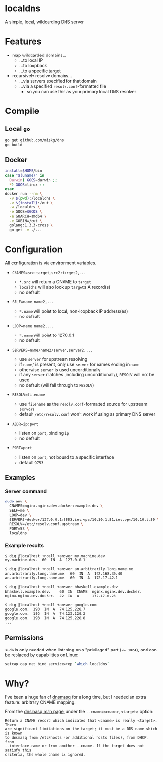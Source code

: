 # localdns

A simple, local, wildcarding DNS server

# Features

- map wildcarded domains...
    - ...to local IP
    - ...to loopback
    - ...to a specific target
- recursively resolve domains...
    - ...via servers specified for that domain
    - ...via a specified `resolv.conf`-formatted file
        - so you can use this as your primary local DNS resolver

# Compile

## Local `go`

```sh
go get github.com/miekg/dns
go build
```

## Docker

```sh
install=$HOME/bin
case "$(uname)" in
  Darwin) GOOS=darwin ;;
  *) GOOS=linux ;;
esac
docker run --rm \
  -v $(pwd):/localdns \
  -v ${install}:/out \
  -w /localdns \
  -e GOOS=$GOOS \
  -e GOARCH=amd64 \
  -e GOBIN=/out \
  golang:1.3.3-cross \
  go get -v ./...
```

# Configuration

All configuration is via environment variables.

- `CNAMES=src:target,src2:target2,...`
    - `*.src` will return a CNAME to `target`
    - `localdns` will also look up `target`s A record(s)
    - no default

- `SELF=name,name2,...`
    - `*.name` will point to local, non-loopback IP address(es)
    - no default

- `LOOP=name,name2,...`
    - `*.name` will point to 127.0.0.1
    - no default

- `SERVERS=name/name2/server,server2,...`
    - use `server` for upstream resolving
    - if `name/` is present, only use `server` for names ending in `name`
    - otherwise `server` is used unconditionally
    - if any `server` matches (including unconditionally), `RESOLV` will not be used
    - no default (will fall through to `RESOLV`)

- `RESOLV=filename`
    - use `filename` as the `resolv.conf`-formatted source for upstream servers
    - default `/etc/resolv.conf` won't work if using as primary DNS server

- `ADDR=ip:port`
    - listen on `port`, binding `ip`
    - no default

- `PORT=port`
    - listen on `port`, not bound to a specific interface
    - default `9753`

## Examples

### Server command

```sh
sudo env \
  CNAMES=nginx.nginx.dev.docker:example.dev \
  SELF=me \
  LOOP=dev \
  SERVERS=docker/127.0.0.1:5553,int.vpc/10.10.1.51,int.vpc/10.10.1.50 \
  RESOLV=/etc/resolv.conf.upstream \
  PORT=53 \
  localdns
```

### Example results

```sh
$ dig @localhost +noall +answer my.machine.dev
my.machine.dev.  60  IN  A  127.0.0.1

$ dig @localhost +noall +answer an.arbitrarily.long.name.me
an.arbitrarily.long.name.me.  60  IN  A  192.168.30.40
an.arbitrarily.long.name.me.  60  IN  A  172.17.42.1

$ dig @localhost +noall +answer bhaskell.example.dev
bhaskell.example.dev.    60  IN  CNAME  nginx.nginx.dev.docker.
nginx.nginx.dev.docker.  22  IN  A      172.17.0.26

$ dig @localhost +noall +answer google.com
google.com.  193  IN  A  74.125.228.7
google.com.  193  IN  A  74.125.228.2
google.com.  193  IN  A  74.125.228.8
...
```

## Permissions

`sudo` is only needed when listening on a "privileged" port (`<= 1024`), and
can be replaced by capabilities on Linux:

```sh
setcap cap_net_bind_service=+ep `which localdns`
```

# Why?

I've been a huge fan of [dnsmasq](http://www.thekelleys.org.uk/dnsmasq/doc.html)
for a long time, but I needed an extra feature: arbitrary CNAME mapping.

From the [dnsmasq man page](http://www.thekelleys.org.uk/dnsmasq/docs/dnsmasq-man.html),
under the `--cname=<cname>,<target>` option:

```
Return a CNAME record which indicates that <cname> is really <target>.  There
are significant limitations on the target; it must be a DNS name which is known
to dnsmasq from /etc/hosts (or additional hosts files), from DHCP, from
--interface-name or from another --cname. If the target does not satisfy this
criteria, the whole cname is ignored.
```
